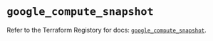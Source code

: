 # `google_compute_snapshot`

Refer to the Terraform Registory for docs: [`google_compute_snapshot`](https://registry.terraform.io/providers/hashicorp/google/4.75.0/docs/resources/compute_snapshot).
